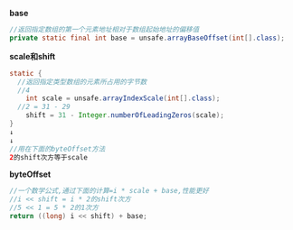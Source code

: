 **base**

```java
//返回指定数组的第一个元素地址相对于数组起始地址的偏移值
private static final int base = unsafe.arrayBaseOffset(int[].class);
```

**scale和shift**

```java
static {
  //返回指定类型数组的元素所占用的字节数
  //4
	int scale = unsafe.arrayIndexScale(int[].class);
  //2 = 31 - 29
	shift = 31 - Integer.numberOfLeadingZeros(scale);
}
↓
↓
//用在下面的byteOffset方法
2的shift次方等于scale
```

**byteOffset**

```java
//一个数学公式,通过下面的计算=i * scale + base,性能更好
//i << shift = i * 2的shift次方
//5 << 1 = 5 * 2的1次方
return ((long) i << shift) + base;
```

